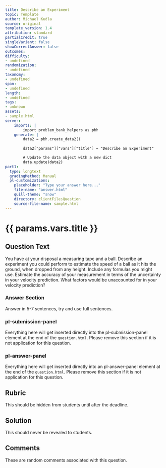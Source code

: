 ```yaml
---
title: Describe an Experiment
topic: Template
author: Michael Kudla
source: original
template_version: 1.4
attribution: standard
partialCredit: true
singleVariant: false
showCorrectAnswer: false
outcomes:
difficulty:
- undefined
randomization:
- undefined
taxonomy:
- undefined
span:
- undefined
length:
- undefined
tags:
- unknown
assets:
- sample.html
server:
    imports: |
        import problem_bank_helpers as pbh
    generate: |
        data2 = pbh.create_data2()
        
        data2["params"]["vars"]["title"] = "Describe an Experiment"

        # Update the data object with a new dict
        data.update(data2)
part1:
  type: longtext
  gradingMethod: Manual
  pl-customizations:
    placeholder: "Type your answer here..."
    file-name: "answer.html"
    quill-theme: "snow"
    directory: clientFilesQuestion
    source-file-name: sample.html
---
```

# {{ params.vars.title }}

## Question Text

You have at your disposal a measuring tape and a ball. Describe an experiment you could perform to estimate the speed of a ball as it hits the ground, when dropped from any height.
Include any formulas you might use.
Estimate the accuracy of your measurement in terms of the uncertainty in your velocity prediction.
What factors would be unaccounted for in your velocity prediction?

### Answer Section

Answer in 5-7 sentences, try and use full sentences.

### pl-submission-panel

Everything here will get inserted directly into the pl-submission-panel element at the end of the `question.html`.
Please remove this section if it is not application for this question.

### pl-answer-panel

Everything here will get inserted directly into an pl-answer-panel element at the end of the `question.html`.
Please remove this section if it is not application for this question.

## Rubric

This should be hidden from students until after the deadline.

## Solution

This should never be revealed to students.

## Comments

These are random comments associated with this question.
